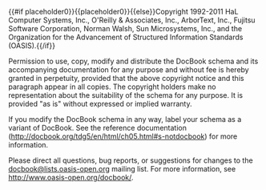 {{#if placeholder0}}{{placeholder0}}{{else}}Copyright 1992-2011 HaL Computer Systems, Inc., O'Reilly &
            Associates, Inc., ArborText, Inc., Fujitsu Software Corporation,
            Norman Walsh, Sun Microsystems, Inc., and the Organization for
            the Advancement of Structured Information Standards (OASIS).{{/if}}

 Permission to use, copy, modify and distribute the DocBook schema and its accompanying documentation for any purpose and without fee is hereby granted in perpetuity, provided that the above copyright notice and this paragraph appear in all copies. The copyright holders make no representation about the suitability of the schema for any purpose. It is provided &quot;as is&quot; without expressed or implied warranty.

 If you modify the DocBook schema in any way, label your schema as a variant of DocBook. See the reference documentation (http://docbook.org/tdg5/en/html/ch05.html#s-notdocbook) for more information.

 Please direct all questions, bug reports, or suggestions for changes to the docbook@lists.oasis-open.org mailing list. For more information, see http://www.oasis-open.org/docbook/.